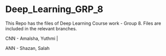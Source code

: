 # Deep_Learning_GRP_8

This Repo has the files of Deep Learning Course work - Group 8.
Files are included in the relevant branches.

CNN - Amalsha, Yuthmi | 

ANN - Shazan, Salah 

